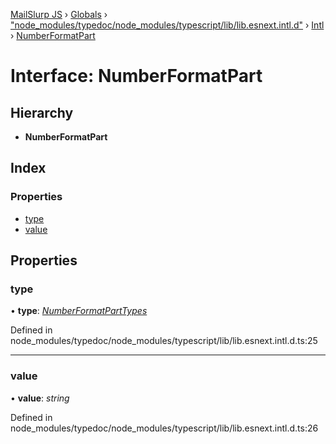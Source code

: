 [MailSlurp JS](../README.md) › [Globals](../globals.md) › ["node_modules/typedoc/node_modules/typescript/lib/lib.esnext.intl.d"](../modules/_node_modules_typedoc_node_modules_typescript_lib_lib_esnext_intl_d_.md) › [Intl](../modules/_node_modules_typedoc_node_modules_typescript_lib_lib_esnext_intl_d_.intl.md) › [NumberFormatPart](_node_modules_typedoc_node_modules_typescript_lib_lib_esnext_intl_d_.intl.numberformatpart.md)

# Interface: NumberFormatPart

## Hierarchy

* **NumberFormatPart**

## Index

### Properties

* [type](_node_modules_typedoc_node_modules_typescript_lib_lib_esnext_intl_d_.intl.numberformatpart.md#type)
* [value](_node_modules_typedoc_node_modules_typescript_lib_lib_esnext_intl_d_.intl.numberformatpart.md#value)

## Properties

###  type

• **type**: *[NumberFormatPartTypes](../modules/_node_modules_typedoc_node_modules_typescript_lib_lib_esnext_intl_d_.intl.md#numberformatparttypes)*

Defined in node_modules/typedoc/node_modules/typescript/lib/lib.esnext.intl.d.ts:25

___

###  value

• **value**: *string*

Defined in node_modules/typedoc/node_modules/typescript/lib/lib.esnext.intl.d.ts:26
